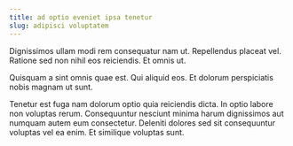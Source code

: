```yaml
---
title: ad optio eveniet ipsa tenetur
slug: adipisci voluptatem
---
```


Dignissimos ullam modi rem consequatur nam ut. Repellendus placeat vel. Ratione sed non nihil eos reiciendis. Et omnis ut.

Quisquam a sint omnis quae est. Qui aliquid eos. Et dolorum perspiciatis nobis magnam ut sunt.

Tenetur est fuga nam dolorum optio quia reiciendis dicta. In optio labore non voluptas rerum. Consequuntur nesciunt minima harum dignissimos aut numquam autem eum consectetur. Deleniti dolores sed sit consequuntur voluptas vel ea enim. Et similique voluptas sunt.
